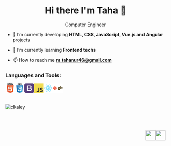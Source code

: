 # <h1 align="center"> Hi there I'm Taha 👋  </h1>

<p align="center">  Computer Engineer </p>

- 🔭 I’m currently developing **HTML, CSS, JavaScript, Vue.js and Angular** projects

- 🌱 I’m currently learning **Frontend techs**
                                                         
- 📫 How to reach me **m.tahanur46@gmail.com**
### Languages and Tools:


  <img align="left" src="https://raw.githubusercontent.com/github/explore/80688e429a7d4ef2fca1e82350fe8e3517d3494d/topics/html/html.png" width="30" height="30">
  <img align="left" src="https://raw.githubusercontent.com/github/explore/80688e429a7d4ef2fca1e82350fe8e3517d3494d/topics/css/css.png" width="30" height="30">
  <img align="left" src="https://raw.githubusercontent.com/github/explore/80688e429a7d4ef2fca1e82350fe8e3517d3494d/topics/bootstrap/bootstrap.png" width="30" height="30">
  <img align="left" src="https://raw.githubusercontent.com/github/explore/80688e429a7d4ef2fca1e82350fe8e3517d3494d/topics/javascript/javascript.png" width="30" height="30">
  <img align="left" src="https://raw.githubusercontent.com/github/explore/80688e429a7d4ef2fca1e82350fe8e3517d3494d/topics/react/react.png" width="30" height="30">
  <img align="left" src="https://raw.githubusercontent.com/github/explore/80688e429a7d4ef2fca1e82350fe8e3517d3494d/topics/git/git.png" width="30" height="30">

  <br />
   <br />
    <br />

<p>
 <img src="https://github-readme-stats.vercel.app/api/top-langs/?username=clkaley&layout=compact&hide=html" alt="clkaley" />
</p>


 <br />

<br />
<br />


<a href="https://www.linkedin.com/in/muhammet-taha-nur-83036a1a3/">
  <img height="32" width="32" src="https://unpkg.com/simple-icons@v6/icons/linkedin.svg" align="right" />
</a>
<a href="mailto: m.tahanur46@gmail.com"">
  <img height="32" width="32" src="https://unpkg.com/simple-icons@v6/icons/gmail.svg" align="right" />
</a>
                                                                                                
<br />
<br />     
                                                                                                      
  [linkedin]:https://www.linkedin.com/in/muhammet-taha-nur-83036a1a3/
  [gmail]:m.tahanur46@gmail.com
